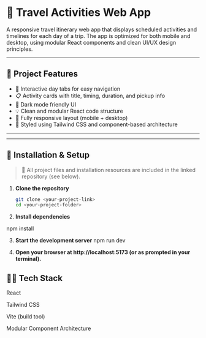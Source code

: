 # 🧳 Travel Activities Web App

A responsive travel itinerary web app that displays scheduled activities and timelines for each day of a trip. The app is optimized for both mobile and desktop, using modular React components and clean UI/UX design principles.

---

## 🚀 Project Features

- 📆 Interactive day tabs for easy navigation  
- 📋 Activity cards with title, timing, duration, and pickup info  
- 🌙 Dark mode friendly UI  
- 💡 Clean and modular React code structure  
- 📱 Fully responsive layout (mobile + desktop)  
- 🎨 Styled using Tailwind CSS and component-based architecture  

---


---

## 🔧 Installation & Setup

> 📝 All project files and installation resources are included in the linked repository (see below).

1. **Clone the repository**
   ```bash
   git clone <your-project-link>
   cd <your-project-folder>

2. **Install dependencies**

npm install

3. **Start the development server**
npm run dev

4. **Open your browser at http://localhost:5173 (or as prompted in your terminal).**

## 👨‍💻 Tech Stack
React

Tailwind CSS

Vite (build tool)

Modular Component Architecture






